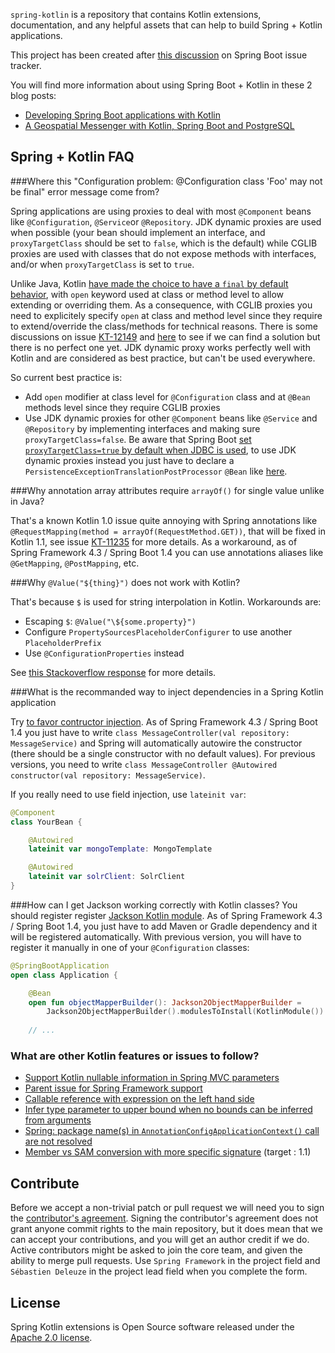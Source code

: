 `spring-kotlin` is a repository that contains Kotlin extensions, documentation,
and any helpful assets that can help to build Spring + Kotlin applications. 

This project has been created after [this discussion](https://github.com/spring-projects/spring-boot/issues/5537) on Spring Boot issue tracker.

You will find  more information about using Spring Boot + Kotlin in these 2 blog posts:
 - [Developing Spring Boot applications with Kotlin](https://spring.io/blog/2016/02/15/developing-spring-boot-applications-with-kotlin)
 - [A Geospatial Messenger with Kotlin, Spring Boot and PostgreSQL](https://spring.io/blog/2016/03/20/a-geospatial-messenger-with-kotlin-spring-boot-and-postgresql)

## Spring + Kotlin FAQ

###Where this "Configuration problem: @Configuration class 'Foo' may not be final" error message come from?

Spring applications are using proxies to deal with most `@Component` beans like `@Configuration`, `@Service`or `@Repository`. JDK dynamic proxies are used when possible (your bean should implement an interface, and `proxyTargetClass` should be set to `false`, which is the default) while CGLIB proxies are used with classes that do not expose methods with interfaces, and/or when `proxyTargetClass` is set to `true`.

Unlike Java, Kotlin [have made the choice to have a `final` by default behavior](https://discuss.kotlinlang.org/t/classes-final-by-default/166), with `open` keyword used at class or method level to allow extending or overriding them. As a consequence, with CGLIB proxies you need to explicitely specify `open` at class and method level since they require to extend/override the class/methods for technical reasons. There is some discussions on issue [KT-12149](https://youtrack.jetbrains.com/issue/KT-12149) and [here](https://github.com/spring-projects/spring-boot/issues/5537#issuecomment-218005683) to see if we can find a solution but there is no perfect one yet. JDK dynamic proxy works perfectly well with Kotlin and are considered as best practice, but can't be used everywhere.

So current best practice is:
 - Add `open` modifier at class level for `@Configuration` class and at `@Bean` methods level since they require CGLIB proxies
 - Use JDK dynamic proxies for other `@Component` beans like `@Service` and `@Repository` by implementing interfaces and making sure `proxyTargetClass=false`. Be aware that Spring Boot [set `proxyTargetClass=true` by default when JDBC is used](https://github.com/spring-projects/spring-boot/commit/58d660d10d7abb5fe2ea502b6c538714bede62ea#diff-3f2cf0894a5a46136680f76234aeee28R41), to use JDK dynamic proxies instead you just have to declare a `PersistenceExceptionTranslationPostProcessor` `@Bean` like [here](https://github.com/sdeleuze/geospatial-messenger/blob/master/src/main/kotlin/io/spring/messenger/Application.kt#L34).

###Why annotation array attributes require `arrayOf()` for single value unlike in Java?

That's a known Kotlin 1.0 issue quite annoying with Spring annotations like `@RequestMapping(method = arrayOf(RequestMethod.GET))`, that will be fixed in Kotlin 1.1, see issue [KT-11235](https://youtrack.jetbrains.com/issue/KT-11235) for more details. As a workaround, as of Spring Framework 4.3 / Spring Boot 1.4 you can use annotations aliases like `@GetMapping`, `@PostMapping`, etc.

###Why `@Value("${thing}")` does not work with Kotlin?

That's because `$` is used for string interpolation in Kotlin. Workarounds are:
 - Escaping `$`: `@Value("\${some.property}")`
 - Configure `PropertySourcesPlaceholderConfigurer` to use another `PlaceholderPrefix`
 - Use `@ConfigurationProperties` instead

See [this Stackoverflow response](http://stackoverflow.com/questions/33821043/spring-boot-change-property-placeholder-signifier/33883230#33883230) for more details.

###What is the recommanded way to inject dependencies in a Spring Kotlin application

Try [to favor contructor injection](http://olivergierke.de/2013/11/why-field-injection-is-evil/). As of Spring Framework 4.3 / Spring Boot 1.4 you just have to write `class MessageController(val repository: MessageService)` and Spring will automatically autowire the constructor (there should be a single constructor with no default values). For previous versions, you need to write `class MessageController @Autowired constructor(val repository: MessageService)`.

If you really need to use field injection, use `lateinit var`:

```kotlin
@Component
class YourBean {

    @Autowired
    lateinit var mongoTemplate: MongoTemplate

    @Autowired
    lateinit var solrClient: SolrClient
}
```

###How can I get Jackson working correctly with Kotlin classes?
You should register register [Jackson Kotlin module](https://github.com/FasterXML/jackson-module-kotlin). As of Spring Framework 4.3 / Spring Boot 1.4, you just have to add Maven or Gradle dependency and it will be registered automatically. With previous version, you will have to register it manually in one of your `@Configuration` classes:

```kotlin
@SpringBootApplication
open class Application {

    @Bean
    open fun objectMapperBuilder(): Jackson2ObjectMapperBuilder =
        Jackson2ObjectMapperBuilder().modulesToInstall(KotlinModule())
    
    // ...
````

### What are other Kotlin features or issues to follow?

- [Support Kotlin nullable information in Spring MVC parameters](https://jira.spring.io/browse/SPR-14165)
- [Parent issue for Spring Framework support](https://youtrack.jetbrains.com/issue/KT-6380)
- [Callable reference with expression on the left hand side](https://youtrack.jetbrains.com/issue/KT-6947)
- [Infer type parameter to upper bound when no bounds can be inferred from arguments](https://youtrack.jetbrains.com/issue/KT-11658)
- [Spring: package name(s) in `AnnotationConfigApplicationContext()` call are not resolved](https://youtrack.jetbrains.com/issue/KT-11658)
- [Member vs SAM conversion with more specific signature](https://youtrack.jetbrains.com/issue/KT-11128) (target : 1.1)

## Contribute
Before we accept a non-trivial patch or pull request we will need you to sign the
[contributor's agreement](https://support.springsource.com/spring_committer_signup).
Signing the contributor's agreement does not grant anyone commit rights to the main
repository, but it does mean that we can accept your contributions, and you will get an
author credit if we do.  Active contributors might be asked to join the core team, and
given the ability to merge pull requests. Use `Spring Framework` in the project field
and `Sébastien Deleuze` in the project lead field when you complete the form.

## License
Spring Kotlin extensions is Open Source software released under the
[Apache 2.0 license](http://www.apache.org/licenses/LICENSE-2.0.html).

